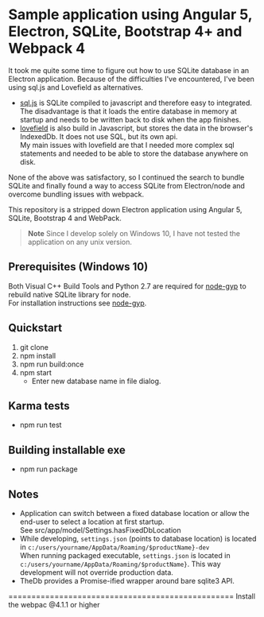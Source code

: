 # Sample application using Angular 5, Electron, SQLite, Bootstrap 4+ and Webpack 4

It took me quite some time to figure out how to use SQLite database in an Electron application. Because of the difficulties I've encountered, I've been using sql.js and Lovefield as alternatives.

 - [sql.js](https://github.com/kripken/sql.js/) is SQLite compiled to javascript and therefore easy to integrated.<br />
   The disadvantage is that it loads the entire database in memory at startup and needs to be written back to disk when the app finishes.
 - [lovefield](https://www.npmjs.com/package/lovefield) is also build in Javascript, but stores the data in the browser's IndexedDb. It does not use SQL, but its own api.<br />
   My main issues with lovefield are that I needed more complex sql statements and needed to be able to store the database anywhere on disk.

None of the above was satisfactory, so I continued the search to bundle SQLite and finally found a way to access SQLite from Electron/node and overcome bundling issues with webpack.

This repository is a stripped down Electron application using Angular 5, SQLite, Bootstrap 4 and WebPack.

> **Note**
> Since I develop solely on Windows 10, I have not tested the application on any unix version.

## Prerequisites (Windows 10)
Both Visual C++ Build Tools and Python 2.7 are required for [node-gyp](https://github.com/nodejs/node-gyp) to rebuild native SQLite library for node.<br />
For installation instructions see [node-gyp](https://github.com/nodejs/node-gyp).

## Quickstart
 1. git clone 
 1. npm install
 1. npm run build:once
 1. npm start
    - Enter new database name in file dialog.

## Karma tests
 - npm run test

## Building installable exe
 - npm run package

## Notes
- Application can switch between a fixed database location or allow the end-user to select a location at first startup.<br />
  See src/app/model/Settings.hasFixedDbLocation
- While developing, `settings.json` (points to database location) is located in `c:/users/yourname/AppData/Roaming/$productName}-dev`<br />
When running packaged executable, `settings.json` is located in `c:/users/yourname/AppData/Roaming/$productName}`. This way development will not override production data.
- TheDb provides a Promise-ified wrapper around bare sqlite3 API.

=================================================
Install the webpac @4.1.1 or higher
